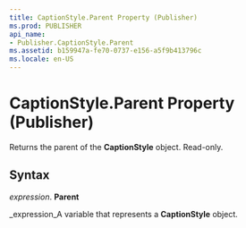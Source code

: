 ```yaml
---
title: CaptionStyle.Parent Property (Publisher)
ms.prod: PUBLISHER
api_name:
- Publisher.CaptionStyle.Parent
ms.assetid: b159947a-fe70-0737-e156-a5f9b413796c
ms.locale: en-US
---
```



# CaptionStyle.Parent Property (Publisher)

Returns the parent of the  **CaptionStyle** object. Read-only.


## Syntax

 _expression_. **Parent**

 _expression_A variable that represents a  **CaptionStyle** object.


